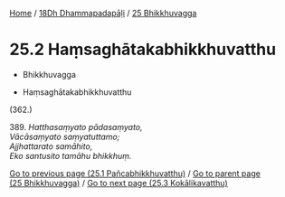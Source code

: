 
[Home](/) / [18Dh Dhammapadapāḷi](...md) / [25 Bhikkhuvagga](../18Dh/25.md)

# 25.2 Haṃsaghātakabhikkhuvatthu

* Bhikkhuvagga

* Haṃsaghātakabhikkhuvatthu

(362.)

389\. _Hatthasaṃyato pādasaṃyato,_  
_Vācāsaṃyato saṃyatuttamo;_  
_Ajjhattarato samāhito,_  
_Eko santusito tamāhu bhikkhuṃ._  


[Go to previous page (25.1 Pañcabhikkhuvatthu)](25.1.md) / [Go to parent page (25 Bhikkhuvagga)](../18Dh/25.md) / [Go to next page (25.3 Kokālikavatthu)](25.3.md)


